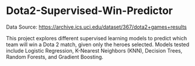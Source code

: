 # Dota2-Supervised-Win-Predictor

Data Source: https://archive.ics.uci.edu/dataset/367/dota2+games+results

This project explores different supervised learning models to predict which team will win a Dota 2 match, given only the heroes selected.
Models tested include Logistic Regression, K-Nearest Neighbors (KNN), Decision Trees, Random Forests, and Gradient Boosting.
